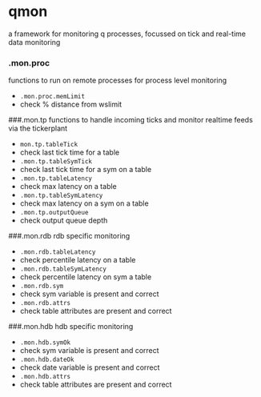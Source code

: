 qmon
====
a framework for monitoring q processes, focussed on tick and real-time data monitoring

### .mon.proc
functions to run on remote processes for process level monitoring

* ```.mon.proc.memLimit``` 
 * check % distance from wslimit

###.mon.tp
functions to handle incoming ticks and monitor realtime feeds via the tickerplant
* ```mon.tp.tableTick```
 * check last tick time for a table
* ```.mon.tp.tableSymTick```
 * check last tick time for a sym on a table
* ```.mon.tp.tableLatency```
 * check max latency on a table
* ```.mon.tp.tableSymLatency```
 * check max latency on a sym on a table
* ```.mon.tp.outputQueue```
 * check output queue depth

###.mon.rdb
rdb specific monitoring

* ```.mon.rdb.tableLatency```
 * check percentile latency on a table
* ```.mon.rdb.tableSymLatency```
 * check percentile latency on sym a table
* ```.mon.rdb.sym```
 * check sym variable is present and correct
* ```.mon.rdb.attrs```
 * check table attributes are present and correct

###.mon.hdb
hdb specific monitoring

* ```.mon.hdb.symOk```
 * check sym variable is present and correct
* ```.mon.hdb.dateOk```
 * check date variable is present and correct
* ```.mon.hdb.attrs```
 * check table attributes are present and correct
